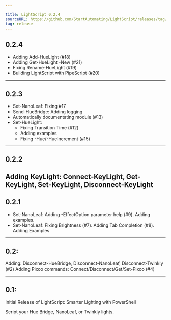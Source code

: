 ```yaml
---

title: LightScript 0.2.4
sourceURL: https://github.com/StartAutomating/LightScript/releases/tag/v0.2.4
tag: release
---
```

## 0.2.4
* Adding Add-HueLight (#18)
* Adding Get-HueLight -New (#21)
* Fixing Rename-HueLight (#19)
* Building LightScript with PipeScript (#20)
---

## 0.2.3
* Set-NanoLeaf:  Fixing #17
* Send-HueBridge:  Adding logging
* Automatically documentating module (#13)
* Set-HueLight:
  * Fixing Transition Time (#12)
  * Adding examples
  * Fixing -Hue/-HueIncrement (#15)   
---

## 0.2.2
Adding KeyLight: Connect-KeyLight, Get-KeyLight, Set-KeyLight, Disconnect-KeyLight
---
## 0.2.1
* Set-NanoLeaf:  Adding -EffectOption parameter help (#9).  Adding examples.
* Set-NanoLeaf:  Fixing Brightness (#7).  Adding Tab Completion (#8).  Adding Examples
---
## 0.2:
Adding: Disconnect-HueBridge, Disconnect-NanoLeaf, Disconnect-Twinkly (#2)
Adding Pixoo commands: Connect/Disconnect/Get/Set-Pixoo (#4)

---
## 0.1:
Initial Release of LightScript:  Smarter Lighting with PowerShell

Script your Hue Bridge, NanoLeaf, or Twinkly lights.
